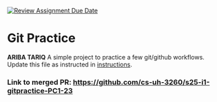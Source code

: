 [![Review Assignment Due Date](https://classroom.github.com/assets/deadline-readme-button-22041afd0340ce965d47ae6ef1cefeee28c7c493a6346c4f15d667ab976d596c.svg)](https://classroom.github.com/a/o3CCpRie)
# Git Practice
**ARIBA TARIQ**
A simple project to practice a few git/github workflows.  Update this file as instructed in [instructions](./instructions.md).
### Link to merged PR: https://github.com/cs-uh-3260/s25-i1-gitpractice-PC1-23

